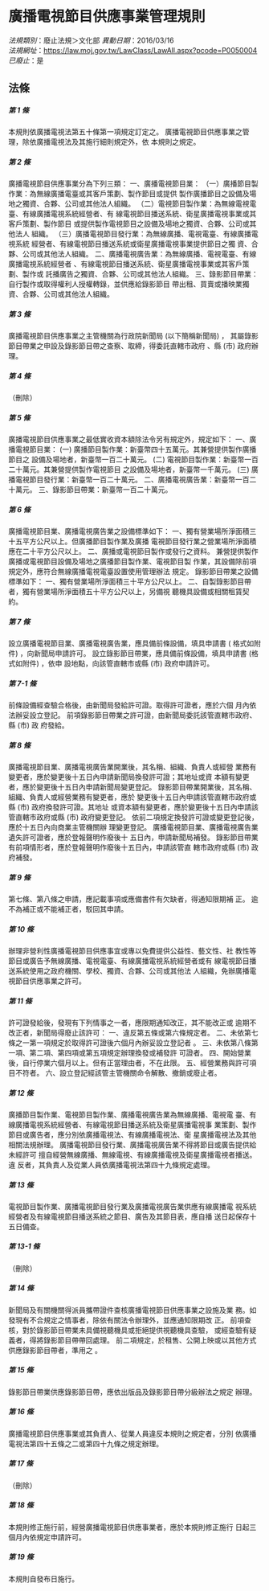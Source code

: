 # 廣播電視節目供應事業管理規則

*法規類別*：廢止法規＞文化部
*異動日期*：2016/03/16  
*法規網址*：https://law.moj.gov.tw/LawClass/LawAll.aspx?pcode=P0050004
*已廢止*：是


## 法條
##### 第 1 條
本規則依廣播電視法第五十條第一項規定訂定之。
廣播電視節目供應事業之管理，除依廣播電視法及其施行細則規定外，依
本規則之規定。

##### 第 2 條
廣播電視節目供應事業分為下列三類：
一、廣播電視節目業：
（一）廣播節目製作業：為無線廣播電臺或其客戶策劃、製作節目或提供
      製作廣播節目之設備及場地之獨資、合夥、公司或其他法人組織。
（二）電視節目製作業：為無線電視電臺、有線廣播電視系統經營者、有
      線電視節目播送系統、衛星廣播電視事業或其客戶策劃、製作節目
      或提供製作電視節目之設備及場地之獨資、合夥、公司或其他法人
      組織。
（三）廣播電視節目發行業：為無線廣播、電視電臺、有線廣播電視系統
      經營者、有線電視節目播送系統或衛星廣播電視事業提供節目之獨
      資、合夥、公司或其他法人組織。
二、廣播電視廣告業：為無線廣播、電視電臺、有線廣播電視系統經營者
    、有線電視節目播送系統、衛星廣播電視事業或其客戶策劃、製作或
    託播廣告之獨資、合夥、公司或其他法人組織。
三、錄影節目帶業：自行製作或取得權利人授權轉錄，並供應給錄影節目
    帶出租、買賣或播映業獨資、合夥、公司或其他法人組織。

##### 第 3 條
廣播電視節目供應事業之主管機關為行政院新聞局 (以下簡稱新聞局) ，
其屬錄影節目帶業之申設及錄影節目帶之查察、取締，得委託直轄市政府
、縣 (市) 政府辦理。

##### 第 4 條
（刪除）

##### 第 5 條
廣播電視節目供應事業之最低實收資本額除法令另有規定外，規定如下：
一、廣播電視節目業：
 (一) 廣播節目製作業：新臺幣四十五萬元。其兼營提供製作廣播節目之
      設備及場地者，新臺幣一百二十萬元。
 (二) 電視節目製作業：新臺幣一百二十萬元。其兼營提供製作電視節目
      之設備及場地者，新臺幣一千萬元。
 (三) 廣播電視節目發行業：新臺幣一百二十萬元。
二、廣播電視廣告業：新臺幣一百二十萬元。
三、錄影節目帶業：新臺幣一百二十萬元。

##### 第 6 條
廣播電視節目業、廣播電視廣告業之設備標準如下：
一、獨有營業場所淨面積三十五平方公尺以上。但廣播節目製作業及廣播
    電視節目發行業之營業場所淨面積應在二十平方公尺以上。
二、廣播或電視節目製作或發行之資料。
兼營提供製作廣播或電視節目設備及場地之廣播節目製作業、電視節目製
作業，其設備除前項規定外，應符合無線廣播電視電臺設置使用管理辦法
規定。
錄影節目帶業之設備標準如下：
一、獨有營業場所淨面積三十平方公尺以上。
二、自製錄影節目帶者，獨有營業場所淨面積五十平方公尺以上，另備視
    聽機具設備或相關租賃契約。

##### 第 7 條
設立廣播電視節目業、廣播電視廣告業，應具備前條設備，填具申請書 (
格式如附件) ，向新聞局申請許可。
設立錄影節目帶業，應具備前條設備，填具申請書 (格式如附件) ，依申
設地點，向該管直轄市或縣 (市) 政府申請許可。

##### 第 7-1 條
前條設備經查驗合格後，由新聞局發給許可證。取得許可證者，應於六個
月內依法辦妥設立登記。
前項錄影節目帶業之許可證，由新聞局委託該管直轄市政府、縣 (市) 政
府發給。

##### 第 8 條
廣播電視節目業、廣播電視廣告業開業後，其名稱、組織、負責人或經營
業務有變更者，應於變更後十五日內申請新聞局換發許可證；其地址或資
本額有變更者，應於變更後十五日內申請新聞局變更登記。
錄影節目帶業開業後，其名稱、組織、負責人或經營業務有變更者，應於
變更後十五日內申請該管直轄市政府或縣 (市) 政府換發許可證。其地址
或資本額有變更者，應於變更後十五日內申請該管直轄市政府或縣 (市)
政府變更登記。
依前二項規定換發許可證或變更登記後，應於十五日內向商業主管機關辦
理變更登記。
廣播電視節目業、廣播電視廣告業遺失許可證者，應於登報聲明作廢後十
五日內，申請新聞局補發。
錄影節目帶業有前項情形者，應於登報聲明作廢後十五日內，申請該管直
轄市政府或縣 (市) 政府補發。

##### 第 9 條
第七條、第八條之申請，應記載事項或應備書件有欠缺者，得通知限期補
正。
逾不為補正或不能補正者，駁回其申請。

##### 第 10 條
辦理非營利性廣播電視節目供應事宜或專以免費提供公益性、藝文性、社
教性等節目或廣告予無線廣播、電視電臺、有線廣播電視系統經營者或有
線電視節目播送系統使用之政府機關、學校、獨資、合夥、公司或其他法
人組織，免辦廣播電視節目供應事業之許可。

##### 第 11 條
許可證發給後，發現有下列情事之一者，應限期通知改正，其不能改正或
逾期不改正者，新聞局得廢止該許可：
一、違反第五條或第六條規定者。
二、未依第七條之一第一項規定於取得許可證後六個月內辦妥設立登記者
    。
三、未依第八條第一項、第二項、第四項或第五項規定辦理換發或補發許
    可證者。
四、開始營業後，自行停業六個月以上。但有正當理由者，不在此限。
五、經營業務與許可項目不符者。
六、設立登記經該管主管機關命令解散、撤銷或廢止者。

##### 第 12 條
廣播節目製作業、電視節目製作業、廣播電視廣告業為無線廣播、電視電
臺、有線廣播電視系統經營者、有線電視節目播送系統及衛星廣播電視事
業策劃、製作節目或廣告者，應分別依廣播電視法、有線廣播電視法、衛
星廣播電視法及其他相關法規辦理。
廣播電視節目發行業、廣播電視廣告業不得將節目或廣告提供給未經許可
擅自經營無線廣播、無線電視、有線廣播電視及衛星廣播電視者播送。違
反者，其負責人及從業人員依廣播電視法第四十九條規定處理。

##### 第 13 條
電視節目製作業、廣播電視節目發行業及廣播電視廣告業供應有線廣播電
視系統經營者及有線電視節目播送系統之節目、廣告及其節目表，應自播
送日起保存十五日備查。

##### 第 13-1 條
（刪除）

##### 第 14 條
新聞局及有關機關得派員攜帶證件查核廣播電視節目供應事業之設施及業
務。如發現有不合規定之情事者，除依有關法令辦理外，並應通知限期改
正。
前項查核，對於錄影節目帶業未具備視聽機具或拒絕提供視聽機具查驗，
或經查驗有疑義者，得將錄影節目帶帶回處理。
前二項規定，於租售、公開上映或以其他方式供應錄影節目帶者，準用之
。

##### 第 15 條
錄影節目帶業供應錄影節目帶，應依出版品及錄影節目帶分級辦法之規定
辦理。

##### 第 16 條
廣播電視節目供應事業或其負責人、從業人員違反本規則之規定者，分別
依廣播電視法第四十五條之二或第四十九條之規定辦理。

##### 第 17 條
（刪除）

##### 第 18 條
本規則修正施行前，經營廣播電視節目供應事業者，應於本規則修正施行
日起三個月內依規定申請許可。

##### 第 19 條
本規則自發布日施行。


